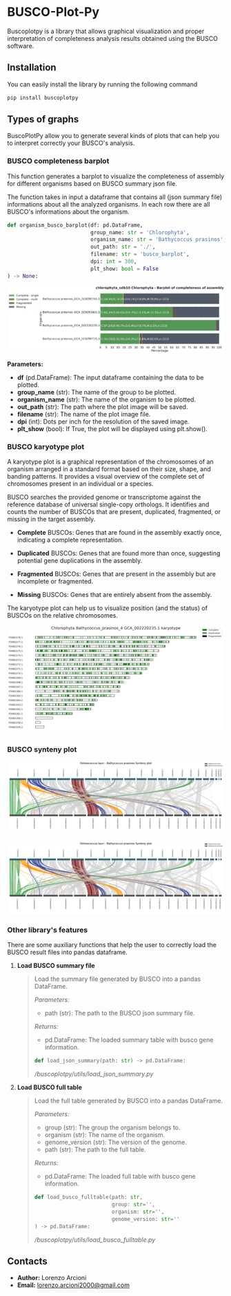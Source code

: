 # BUSCO-Plot-Py

Buscoplotpy is a library that allows graphical visualization and proper interpretation of completeness analysis results obtained using the BUSCO software.

## Installation

You can easily install the library by running the following command

```bash
pip install buscoplotpy
```

## Types of graphs

BuscoPlotPy allow you to generate several kinds of plots that can help you to interpret correctly your BUSCO's analysis.

### BUSCO completeness barplot

This function generates a barplot to visualize the completeness of assembly for different organisms based on BUSCO summary json file.

The function takes in input a dataframe that contains all (json summary file) informations about all the analyzed organisms. In each row there are all BUSCO's informations about the organism.


```python
def organism_busco_barplot(df: pd.DataFrame,
                           group_name: str = 'Chlorophyta',
                           organism_name: str = 'Bathycoccus prasinos',
                           out_path: str = './', 
                           filename: str = 'busco_barplot',
                           dpi: int = 300,
                           plt_show: bool = False
) -> None:
```

<p align="center">
<img src="./images/BUSCO_barplot_completeness.png">
</p>

**Parameters:**

- **df** (pd.DataFrame): The input dataframe containing the data to be plotted.
- **group_name** (str): The name of the group to be plotted.
- **organism_name** (str): The name of the organism to be plotted.
- **out_path** (str): The path where the plot image will be saved.
- **filename** (str): The name of the plot image file.
- **dpi** (int): Dots per inch for the resolution of the saved image.
- **plt_show** (bool): If True, the plot will be displayed using plt.show().


### BUSCO karyotype plot

A karyotype plot is a graphical representation of the chromosomes of an organism arranged in a standard format based on their size, shape, and banding patterns. It provides a visual overview of the complete set of chromosomes present in an individual or a species.

BUSCO searches the provided genome or transcriptome against the reference database of universal single-copy orthologs. It identifies and counts the number of BUSCOs that are present, duplicated, fragmented, or missing in the target assembly.

- **Complete** BUSCOs: Genes that are found in the assembly exactly once, indicating a complete representation.

- **Duplicated** BUSCOs: Genes that are found more than once, suggesting potential gene duplications in the assembly.

- **Fragmented** BUSCOs: Genes that are present in the assembly but are incomplete or fragmented.

- **Missing** BUSCOs: Genes that are entirely absent from the assembly.

The karyotype plot can help us to visualize position (and the status) of BUSCOs on the relative chromosomes.

<p align="center">
<img src="./images/karyoplot.png">
</p>


### BUSCO synteny plot

<p align="center">
<img src="./images/synteny.png">
</p>

<p align="center">
<img src="./images/synteny.png">
</p>

### Other library's features

There are some auxiliary functions that help the user to correctly load the BUSCO result files into pandas dataframe.

1) **Load BUSCO summary file**
    >Load the summary file generated by BUSCO into a pandas DataFrame.
    > 
    >*Parameters:*
    > - path (str): The path to the BUSCO json summary file.
    >     
    >*Returns:*
    > - pd.DataFrame: The loaded summary table with busco gene information.
    >```python
    >def load_json_summary(path: str) -> pd.DataFrame:
    >```
    >*/buscoplotpy/utils/load_json_summary.py*

2) **Load BUSCO full table**
    >Load the full table generated by BUSCO into a pandas DataFrame.
    >
    >*Parameters:*
    >
    >- group (str): The group the organism belongs to.
    >- organism (str): The name of the organism.
    >- genome_version (str): The version of the genome.
    >- path (str): The path to the full table.
    >    
    >*Returns:*
    >
    >- pd.DataFrame: The loaded full table with busco gene information.
    >
    >
    >
    >```python
    >def load_busco_fulltable(path: str, 
    >                          group: str='', 
    >                          organism: str='', 
    >                          genome_version: str=''
    >) -> pd.DataFrame:
    >```
    >*/buscoplotpy/utils/load_busco_fulltable.py*


## Contacts
- **Author:** Lorenzo Arcioni
- **Email:** lorenzo.arcioni2000@gmail.com
